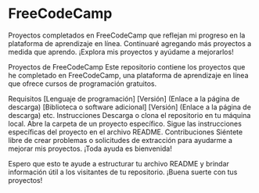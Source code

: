 # FreeCodeCamp
Proyectos completados en FreeCodeCamp que reflejan mi progreso en la plataforma de aprendizaje en línea. Continuaré agregando más proyectos a medida que aprendo. ¡Explora mis proyectos y ayúdame a mejorarlos!


Proyectos de FreeCodeCamp
Este repositorio contiene los proyectos que he completado en FreeCodeCamp, una plataforma de aprendizaje en línea que ofrece cursos de programación gratuitos.

Requisitos
[Lenguaje de programación] [Versión] (Enlace a la página de descarga)
[Biblioteca o software adicional] [Versión] (Enlace a la página de descarga)
etc.
Instrucciones
Descarga o clona el repositorio en tu máquina local.
Abre la carpeta de un proyecto específico.
Sigue las instrucciones específicas del proyecto en el archivo README.
Contribuciones
Siéntete libre de crear problemas o solicitudes de extracción para ayudarme a mejorar mis proyectos. ¡Toda ayuda es bienvenida!

Espero que esto te ayude a estructurar tu archivo README y brindar información útil a los visitantes de tu repositorio. ¡Buena suerte con tus proyectos!
